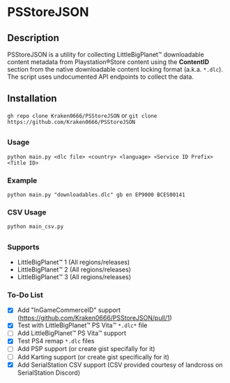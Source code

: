 # PSStoreJSON

## Description
PSStoreJSON is a utility for collecting LittleBigPlanet™ downloadable content metadata from Playstation®Store content using the **ContentID** section from the native downloadable content locking format (a.k.a. `*.dlc`). The script uses undocumented API endpoints to collect the data.

## Installation

`gh repo clone Kraken0666/PSStoreJSON`
or
`git clone https://github.com/Kraken0666/PSStoreJSON`

##

### Usage
`python main.py <dlc file> <country> <language> <Service ID Prefix> <Title ID>`

### Example
`python main.py "downloadables.dlc" gb en EP9000 BCES00141`

### CSV Usage
`python main_csv.py`

##

### Supports
- LittleBigPlanet™ 1 (All regions/releases)
- LittleBigPlanet™ 2 (All regions/releases)
- LittleBigPlanet™ 3 (All regions/releases)

### To-Do List
- [x] Add "InGameCommerceID" support (https://github.com/Kraken0666/PSStoreJSON/pull/1)
- [x] Test with LittleBigPlanet™ PS Vita™ `*.dlc*` file
- [ ] Add LittleBigPlanet™ PS Vita™ support
- [x] Test PS4 remap `*.dlc` files
- [ ] Add PSP support (or create gist specifally for it)
- [ ] Add Karting support (or create gist specifically for it)
- [x] Add SerialStation CSV support (CSV provided courtesy of landcross on SerialStation Discord)
